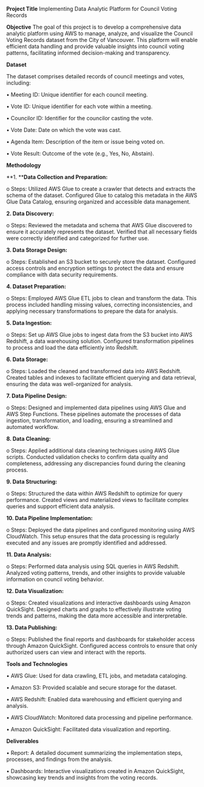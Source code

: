 **Project Title**
Implementing Data Analytic Platform for Council Voting Records

**Objective**
The goal of this project is to develop a comprehensive data analytic platform using AWS to manage, analyze, and visualize the Council Voting Records dataset from the City of Vancouver. This platform will enable efficient data handling and provide valuable insights into council voting patterns, facilitating informed decision-making and transparency.

**Dataset**

The dataset comprises detailed records of council meetings and votes, including:

•	Meeting ID: Unique identifier for each council meeting.

•	Vote ID: Unique identifier for each vote within a meeting.

•	Councilor ID: Identifier for the councilor casting the vote.

•	Vote Date: Date on which the vote was cast.

•	Agenda Item: Description of the item or issue being voted on.

•	Vote Result: Outcome of the vote (e.g., Yes, No, Abstain).

**Methodology**

**1.	****Data Collection and Preparation:**

o	Steps: Utilized AWS Glue to create a crawler that detects and extracts the schema of the dataset. Configured Glue to catalog this metadata in the AWS Glue Data Catalog, ensuring organized and accessible data management.

**2.	Data Discovery:**

o	Steps: Reviewed the metadata and schema that AWS Glue discovered to ensure it accurately represents the dataset. Verified that all necessary fields were correctly identified and categorized for further use.

**3.	Data Storage Design:**

o	Steps: Established an S3 bucket to securely store the dataset. Configured access controls and encryption settings to protect the data and ensure compliance with data security requirements.

**4.	Dataset Preparation:**

o	Steps: Employed AWS Glue ETL jobs to clean and transform the data. This process included handling missing values, correcting inconsistencies, and applying necessary transformations to prepare the data for analysis.

**5.	Data Ingestion:**

o	Steps: Set up AWS Glue jobs to ingest data from the S3 bucket into AWS Redshift, a data warehousing solution. Configured transformation pipelines to process and load the data efficiently into Redshift.

**6.	Data Storage:**

o	Steps: Loaded the cleaned and transformed data into AWS Redshift. Created tables and indexes to facilitate efficient querying and data retrieval, ensuring the data was well-organized for analysis.

**7.	Data Pipeline Design:**

o	Steps: Designed and implemented data pipelines using AWS Glue and AWS Step Functions. These pipelines automate the processes of data ingestion, transformation, and loading, ensuring a streamlined and automated workflow.

**8.	Data Cleaning:**

o	Steps: Applied additional data cleaning techniques using AWS Glue scripts. Conducted validation checks to confirm data quality and completeness, addressing any discrepancies found during the cleaning process.

**9.	Data Structuring:**

o	Steps: Structured the data within AWS Redshift to optimize for query performance. Created views and materialized views to facilitate complex queries and support efficient data analysis.

**10.	Data Pipeline Implementation:**

o	Steps: Deployed the data pipelines and configured monitoring using AWS CloudWatch. This setup ensures that the data processing is regularly executed and any issues are promptly identified and addressed.

**11.	Data Analysis:**

o	Steps: Performed data analysis using SQL queries in AWS Redshift. Analyzed voting patterns, trends, and other insights to provide valuable information on council voting behavior.

**12.	Data Visualization:**

o	Steps: Created visualizations and interactive dashboards using Amazon QuickSight. Designed charts and graphs to effectively illustrate voting trends and patterns, making the data more accessible and interpretable.

**13.	Data Publishing:**

o	Steps: Published the final reports and dashboards for stakeholder access through Amazon QuickSight. Configured access controls to ensure that only authorized users can view and interact with the reports.

**Tools and Technologies**

•	AWS Glue: Used for data crawling, ETL jobs, and metadata cataloging.

•	Amazon S3: Provided scalable and secure storage for the dataset.

•	AWS Redshift: Enabled data warehousing and efficient querying and analysis.

•	AWS CloudWatch: Monitored data processing and pipeline performance.

•	Amazon QuickSight: Facilitated data visualization and reporting.

**Deliverables**

•	Report: A detailed document summarizing the implementation steps, processes, and findings from the analysis.

•	Dashboards: Interactive visualizations created in Amazon QuickSight, showcasing key trends and insights from the voting records.

